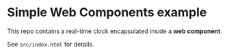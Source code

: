 # Simple Web Components example

This repo contains a real-time clock encapsulated inside a **web component**.

See `src/index.html` for details.
